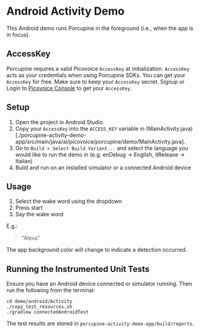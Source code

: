 # Android Activity Demo

This Android demo runs Porcupine in the foreground (i.e., when the app is in focus).

## AccessKey

Porcupine requires a valid Picovoice `AccessKey` at initialization. `AccessKey` acts as your credentials when using Porcupine SDKs.
You can get your `AccessKey` for free. Make sure to keep your `AccessKey` secret.
Signup or Login to [Picovoice Console](https://console.picovoice.ai/) to get your `AccessKey`.

## Setup

1. Open the project in Android Studio
2. Copy your `AccessKey` into the `ACCESS_KEY` variable in (MainActivity.java)[./porcupine-activity-demo-app/src/main/java/ai/picovoice/porcupine/demo/MainActivity.java].
3. Go to `Build > Select Build Variant...` and select the language you would like to run the demo in (e.g. enDebug -> English, itRelease -> Italian)
4. Build and run on an installed simulator or a connected Android device

## Usage

1. Select the wake word using the dropdown
2. Press start
3. Say the wake word

E.g.:

> "Alexa"

The app background color will change to indicate a detection occurred.

## Running the Instrumented Unit Tests

Ensure you have an Android device connected or simulator running. Then run the following from the terminal:

```console
cd demo/android/Activity
./copy_test_resources.sh
./gradlew connectedAndroidTest
```

The test results are stored in `porcupine-activity-demo-app/build/reports`.
